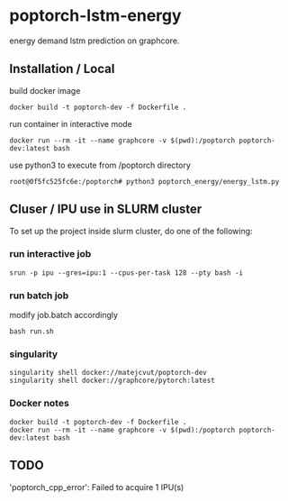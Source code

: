 # poptorch-lstm-energy
energy demand lstm prediction on graphcore.

## Installation / Local
build docker image

    docker build -t poptorch-dev -f Dockerfile .

run container in interactive mode

    docker run --rm -it --name graphcore -v $(pwd):/poptorch poptorch-dev:latest bash

use python3 to execute from /poptorch directory

    root@0f5fc525fc6e:/poptorch# python3 poptorch_energy/energy_lstm.py

## Cluser / IPU use in SLURM cluster

To set up the project inside slurm cluster, do one of the following:

### run interactive job
    srun -p ipu --gres=ipu:1 --cpus-per-task 128 --pty bash -i

### run batch job
modify job.batch accordingly

    bash run.sh


### singularity
    singularity shell docker://matejcvut/poptorch-dev
    singularity shell docker://graphcore/pytorch:latest


### Docker notes
    docker build -t poptorch-dev -f Dockerfile .
    docker run --rm -it --name graphcore -v $(pwd):/poptorch poptorch-dev:latest bash


## TODO
'poptorch_cpp_error': Failed to acquire 1 IPU(s)


